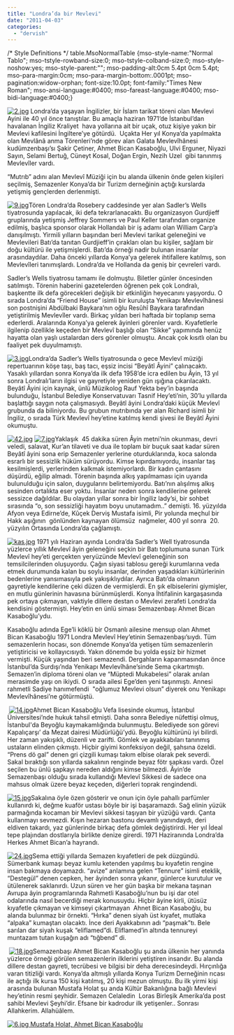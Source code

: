 ```yaml
---
title: "Londra’da bir Mevlevi"
date: "2011-04-03"
categories: 
  - "dervish"
---
```


/\* Style Definitions \*/ table.MsoNormalTable {mso-style-name:"Normal Tablo"; mso-tstyle-rowband-size:0; mso-tstyle-colband-size:0; mso-style-noshow:yes; mso-style-parent:""; mso-padding-alt:0cm 5.4pt 0cm 5.4pt; mso-para-margin:0cm; mso-para-margin-bottom:.0001pt; mso-pagination:widow-orphan; font-size:10.0pt; font-family:"Times New Roman"; mso-ansi-language:#0400; mso-fareast-language:#0400; mso-bidi-language:#0400;}

[![2.jpg](/uploads/2011/04/2.jpg)](/uploads/2011/04/2.jpg "2.jpg") Londra’da yaşayan İngilizler, bir İslam tarikat töreni olan Mevlevi Ayini ile 40 yıl önce tanıştılar. Bu amaçla haziran 1971’de İstanbul’dan havalanan İngiliz Kraliyet  hava yollarına ait bir uçak, otuz kişiye yakın bir Mevlevi kafilesini İngiltere’ye götürdü.  Uçakta Her yıl Konya’da yapılmakta olan Mevlânâ anma Törenleri’nde görev alan Galata Mevlevîhânesi kudümzenbaşı’sı Şakir Çetiner, Ahmet Bican Kasaboğlu, Ulvi Erguner, Niyazi Sayın, Selami Bertuğ, Cüneyt Kosal, Doğan Ergin, Nezih Uzel  gibi tanınmış Mevlevîler vardı.

“Mutrıb” adını alan Mevlevî Müziği için bu alanda ülkenin önde gelen kişileri seçilmiş, Semazenler Konya’da bir Turizm derneğinin açtığı kurslarda yetişmiş gençlerden derlenmişti.

[![9.jpg](/uploads/2011/04/9.jpg)](/uploads/2011/04/9.jpg "9.jpg")Tören Londra’da Rosebery caddesinde yer alan Sadler’s Wells tiyatrosunda yapılacak, iki defa tekrarlanacaktı. Bu organizasyon Gurdjieff gruplarında yetişmiş Jeffrey Sommers ve Paul Keller tarafından organize edilmiş, başlıca sponsor olarak Hollandalı bir iş adamı olan William Carp’a danışılmıştı. Yirmili yılların başından beri Mevlevi tarikat geleneğini ve Mevlevileri Batı’da tanıtan Gurdjieff’in çırakları olan bu kişiler, sağlam bir doğu kültürü ile yetişmişlerdi. Batı’da örneği nadir bulunan insanlar arasındaydılar. Daha önceki yıllarda Konya’ya gelerek ihtifallere katılmış, son Mevlevîleri tanımışlardı. Londra’da ve Hollanda da geniş bir çevreleri vardı.

Sadler’s Wells tiyatrosu tamamı ile dolmuştu. Biletler günler öncesinden satılmıştı. Törenin haberini gazetelerden öğrenen pek çok Londralı, başkentte ilk defa görecekleri değişik bir etkinliğin heyecanını yaşıyordu. O sırada Londra’da “Friend House” isimli bir kuruluşta Yenikapı Mevlevîhânesi son postnişini Abdülbaki Baykara’nın oğlu Resûhî Baykara tarafından yetiştirilmiş Mevlevîler vardı. Birkaç yıldan beri haftada bir toplanıp sema ederlerdi. Aralarında Konya’ya gelerek âyinleri görenler vardı. Kıyafetlerle ilgilenip özellikle keçeden bir Mevlevî başlığı olan “Sikke” yapımında henüz hayatta olan yaşlı ustalardan ders görenler olmuştu. Ancak çok kısıtlı olan bu faaliyet pek duyulmamıştı.

[![3.jpg](/uploads/2011/04/3.jpg)](/uploads/2011/04/3.jpg "3.jpg")Londra’da Sadler’s Wells tiyatrosunda o gece Mevlevî müziği repertuarının köşe taşı, baş tacı, eşsiz incisi “Beyâtî Âyini” çalınacaktı. Yasaklı yıllardan sonra Konya’da ilk defa 1958’de icra edilen bu Âyin, 13 yıl sonra Londralı’ların ilgisi ve gayretiyle yeniden gün ışığına çıkarılacaktı. Beyâtî Âyini için kaynak, ünlü Müzikolog Rauf Yekta bey’in başında bulunduğu, İstanbul Belediye Konservatuvarı Tasnif Hey’eti’nin, 30’lu yıllarda başlattığı saygın nota çalışmasıydı. Beyâtî âyini Londra’daki küçük Mevlevî grubunda da biliniyordu. Bu grubun mutrıbında yer alan Richard isimli bir İngiliz, o sırada Türk Mevlevî hey’etine katılmış kendi şivesi ile Beyâtî Âyini okumuştu.

[![42.jpg](/uploads/2011/04/42.jpg)](/uploads/2011/04/42.jpg "42.jpg") [![7.jpg](/uploads/2011/04/7.jpg)](/uploads/2011/04/7.jpg "7.jpg")Yaklaşık  45 dakika süren Âyin metni’nin okunması, devri veledi, salavat, Kur’an tilaveti ve dua ile toplam bir buçuk saat kadar süren Beyâtî âyini sona erip Semazenler yerlerine oturduklarında, koca salonda esrarlı bir sessizlik hüküm sürüyordu. Kimse kıpırdamıyordu, insanlar taş kesilmişlerdi, yerlerinden kalkmak istemiyorlardı. Bir kadın çantasını düşürdü, eğilip almadı. Törenin başında alkış yapılmaması için uyarıda bulunulduğu için salon, duygularını belirtemiyordu. Batı’nın alışılmış alkış sesinden ortalıkta eser yoktu. İnsanlar neden sonra kendilerine gelerek sessizce dağıldılar. Bu olaydan yıllar sonra bir İngiliz lady’si, bir sohbet sırasında “o, son sessizliği hayatım boyu unutamadım..” demişti. 16. yüzyılda Afyon veya Edirne’de, Kûçek Derviş Mustafa isimli, Pir yolunda meçhul bir Hakk aşığının  gönlünden kaynayan ölümsüz  nağmeler, 400 yıl sonra  20\. yüzyılın Ortasında Londra’da çağlamıştı.

[![kas.jpg](/uploads/2011/04/kas.jpg)](/uploads/2011/04/kas.jpg "kas.jpg") 1971 yılı Haziran ayında Londra’da Sadler’s Well tiyatrosunda yüzlerce yıllık Mevlevî âyin geleneğini seçkin bir Batı toplumuna sunan Türk Mevlevî hey’eti gerçekten yeryüzünde Mevlevî geleneğinin son temsilcilerinden oluşuyordu. Çağın siyasi tablosu gereği kurumlarına veda etmek durumunda kalan bu soylu insanlar, derinden yaşadıkları kültürlerinin bedenlerine yansımasıyla pek yakışıklıydılar. Ayrıca Batı’da olmanın gayretiyle kendilerine çeki düzen de vermişlerdi. En şık elbiselerini giymişler, en mutlu günlerinin havasına bürünmüşlerdi. Konya İhtifalinin kargaşasında pek ortaya çıkmayan, vaktiyle dillere destan o Mevlevi zerafeti Londra’da kendisini göstermişti. Hey’etin en ünlü siması Semazenbaşı Ahmet Bican Kasaboğlu’ydu.

Kasaboğlu adında Ege’li köklü bir Osmanlı ailesine mensup olan Ahmet Bican Kasaboğlu 1971 Londra Mevlevî Hey’etinin Semazenbaşı’sıydı. Tüm semazenlerin hocası, son dönemde Konya’da yetişen tüm semazenlerin yetiştiricisi ve kollayıcısıydı. Yakın dönemde bu yolda eşsiz bir hizmet vermişti. Küçük yaşından beri semazendi. Dergahların kapanmasından önce  İstanbul’da Surdışı’nda Yenikapı Mevlevîhâne’sinde Sema çıkartmıştı. Semazen’in diploma töreni olan ve “Müptedi Mukabelesi” olarak anılan merasimde yaşı on ikiydi. O sırada ailesi Ege’den yeni taşınmıştı. Annesi rahmetli Sadiye hanımefendi  "oğlumuz Mevlevi olsun” diyerek onu Yenikapı Mevlevîhânesi’ne götürmüştü. 

 [![14.jpg](/uploads/2011/04/14.jpg)](/uploads/2011/04/14.jpg "14.jpg")Ahmet Bican Kasaboğlu Vefa lisesinde okumuş, İstanbul Üniversitesi’nde hukuk tahsil etmişti. Daha sonra Belediye nüfettişi olmuş, İstanbul'da Beyoğlu kaymakamlığında bulunmuştu. Belediyede son görevi Kapalıçarşı’ da Mezat dairesi Müdürlüğü’ydü. Beyoğlu kültürünü iyi bilirdi. Her zaman yakışıklı, düzenli ve zarifti. Gömlek ve ayakkabıları tanınmış ustaların elinden çıkmıştı. Hiçbir giyimi konfeksiyon değil, şahsına özeldi. “Prens dö gal” denen gri çizgili kumaşı takım elbise olarak pek severdi. Sakal bıraktığı son yıllarda sakalının renginde beyaz fötr şapkası vardı. Özel seçilen bu ünlü şapkayı nereden aldığını kimse bilmezdi. Âyin’de Semazenbaşı olduğu sırada kullandığı Mevlevî Sikkesi de sadece ona mahsus olmak üzere beyaz keçeden, diğerleri toprak rengindendi. 

[![15.jpg](/uploads/2011/04/15.jpg)](/uploads/2011/04/15.jpg "15.jpg")Sakalına öyle özen gösterir ve onun için öyle pahallı parfümler kullanırdı ki, değme kuaför ustası böyle bir işi başaramazdı. Sağ elinin yüzük parmağında kocaman bir Mevlevi sikkesi taşıyan bir yüzüğü vardı. Çanta kullanmayı sevmezdi. Kışın hezaran bastonu devamlı yanındaydı, deri eldiven takardı, yaz günlerinde birkaç defa gömlek değiştirirdi. Her yıl İdeal tepe plajından dostlarıyla birlikte denize girerdi. 1971 Haziranında Londra’da Herkes Ahmet Bican’a hayrandı.

[![24.jpg](/uploads/2011/04/24.jpg)](/uploads/2011/04/24.jpg "24.jpg")Sema ettiği yıllarda Semazen kıyafetleri de pek düzgündü. Sümerbank kumaşı beyaz kumlu ketenden yapılmış bu kıyafetin rengine insan bakmaya doyamazdı. “avize” anlamına gelen “Tennure” isimli eteklik,  “Destegül” denen cepken, her âyinden sonra yıkanır, günlerce kurutulur ve ütülenerek saklanırdı. Uzun süren ve her gün başka bir mekana taşınan Avrupa âyin programlarında Rahmetli Kasaboğlu’nun bu işi dar otel odalarında nasıl becerdiği merak konusuydu. Hiçbir âyine kirli, ütüsüz kıyafetle çıkmayan ve kimseyi çıkartmayan  Ahnet Bican Kasaboğlu, bu alanda bulunmaz bir örnekti. “Hırka” denen siyah üst kıyafet, mutlaka “alpaka” kumaştan olacaktı. İnce deri Ayakkabının adı “paşmak”tı. Bele sarılan dar siyah kuşak “eliflamed”di. Eliflamed’in altında tennureyi muntazam tutan kuşağın adı “tığbend” di. 

 [![18.jpg](/uploads/2011/04/18.jpg)](/uploads/2011/04/18.jpg "18.jpg")Semazenbaşı Ahmet Bican Kasaboğlu şu anda ülkenin her yanında yüzlerce örneği görülen semazenlerin ilklerini yetiştiren insandır. Bu alanda dillere destan gayreti, tecrübesi ve bilgisi bir deha derecesindeydi. Hırçınlığa varan titizliği vardı. Konya’da altmışlı yıllarda Konya Turizm Derneğinin rıcası ile açtığı ilk kursa 150 kişi katılmış, 20 kişi mezun olmuştu. Bu ilk yirmi kişi arasında bulunan Mustafa Holat şu anda Kültür Bakanlığına bağlı Mevlevi hey’etinin resmi şeyhidir. Semazen Celaledin  Loras Birleşik Amerika’da post sahibi Mevlevi Şeyhi’dir. Efsane bir kadrodur ilk yetişenler.. Sonrası Allahkerim. Allahüâlem.

[](/uploads/2011/04/6.jpg "6.jpg")

 [![6.jpg](/uploads/2011/04/6.jpg) Mustafa Holat, Ahmet Bican Kasaboğlu](/uploads/2011/04/6.jpg "6.jpg")
